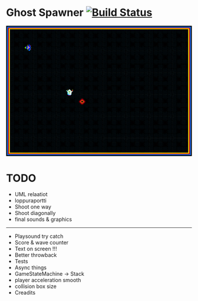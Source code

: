 # Ghost Spawner [![Build Status](https://travis-ci.org/Jylhis/proto.svg?branch=master)](https://travis-ci.org/Jylhis/proto)
![screenshot](Doc/screenshot.png)

# TODO
- UML relaatiot
- loppuraportti
- Shoot one way
- Shoot diagonally
- final sounds & graphics
--------------------------
- Playsound try catch
- Score & wave counter
- Text on screen !!!
- Better throwback
- Tests
- Async things
- GameStateMachine -> Stack
- player acceleration smooth
- collision box size
- Creadits
